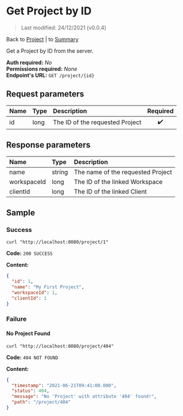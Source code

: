 # Get Project by ID

> Last modified: 24/12/2021 (v0.0.4)

Back to [Project](../Project.md) | to [Summary](../../README.md)

Get a Project by ID from the server.

**Auth required:** _No_  
**Permissions required:** _None_  
**Endpoint's URL:** `GET /project/{id}`

## Request parameters

| Name | Type | Description | Required |
|:--|:--|:--|:--:|
| id | long | The ID of the requested Project | ✔️ |

## Response parameters

| Name | Type | Description |
|:--|:--|:--|
| name | string | The name of the requested Project |
| workspaceId | long | The ID of the linked Workspace |
| clientId | long | The ID of the linked Client |

## Sample

### Success

```shell
curl "http://localhost:8080/project/1"
```

**Code:** `200 SUCCESS`

**Content:**

```json
{
  "id": 1,
  "name": "My First Project",
  "workspaceId": 1,
  "clientId": 1
}
```

### Failure

#### No Project Found

```shell
curl "http://localhost:8080/project/404"
```

**Code:** `404 NOT FOUND`

**Content:**

```json
{
  "timestamp": "2021-06-21T09:41:00.000",
  "status": 404,
  "message": "No 'Project' with attribute '404' found!",
  "path": "/project/404"
}
```
